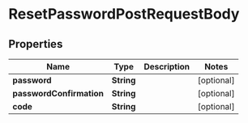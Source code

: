 
# ResetPasswordPostRequestBody

## Properties
Name | Type | Description | Notes
------------ | ------------- | ------------- | -------------
**password** | **String** |  |  [optional]
**passwordConfirmation** | **String** |  |  [optional]
**code** | **String** |  |  [optional]



